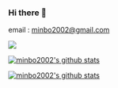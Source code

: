 ### Hi there 👋

email : minbo2002@gmail.com

<a href="https://velog.io/@minbo2002" target="_blank"><img src="https://img.shields.io/badge/velog-20C997?style=for-the-badge&logo=velog&logoColor=white">
  
  
![minbo2002's github stats](https://github-readme-stats.vercel.app/api?username=minbo2002&show_icons=true)

[![minbo2002's github stats](https://github-readme-stats.vercel.app/api/top-langs/?username=minbo2002&show_icons=true&hide_border=true&title_color=004386&icon_color=004386&layout=compact)](https://github.com/minbo2002)
